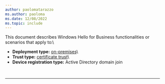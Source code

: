 ```yaml
---
author: paolomatarazzo
ms.author: paoloma
ms.date: 12/08/2022
ms.topic: include
---
```


This document describes Windows Hello for Business functionalities or scenarios that apply to:\
- **Deployment type:** [on-premises](../identity-protection/hello-for-business/hello-how-it-works-technology.md#on-premises-deployment)\
- **Trust type:** [certificate trust](../identity-protection/hello-for-business/hello-how-it-works-technology.md#certificate-trust)\
- **Device registration type:** Active Directory domain join

<br>

---
